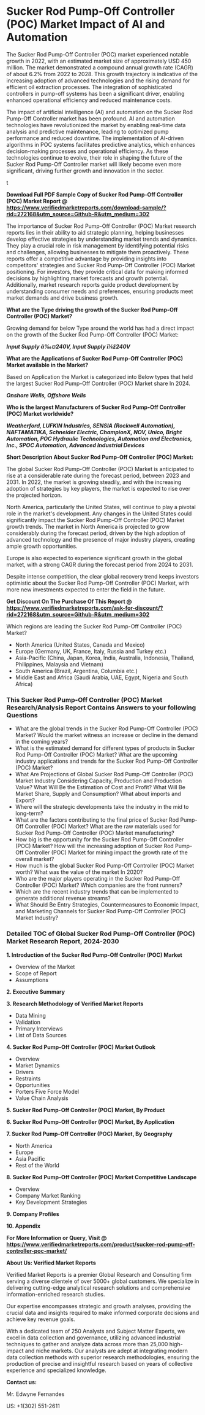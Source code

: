 <meta name="title" content="Global Sucker Rod Pump-Off Controller (POC) Market Impact of AI and Automation"><meta name="description" content="The Sucker Rod Pump-Off Controller (POC) market experienced notable growth in 2022, with an estimated market size of approximately USD 450 million. The market demonstr"><meta name="title" content="Sucker Rod Pump-Off Controller (POC) Market Size, Share, Scope, Trends, Growth, Opportunities, Analysis, Forecast"><h1>Sucker Rod Pump-Off Controller (POC) Market Impact of AI and Automation</h1><p>The Sucker Rod Pump-Off Controller (POC) market experienced notable growth in 2022, with an estimated market size of approximately USD 450 million. The market demonstrated a compound annual growth rate (CAGR) of about 6.2% from 2022 to 2028. This growth trajectory is indicative of the increasing adoption of advanced technologies and the rising demand for efficient oil extraction processes. The integration of sophisticated controllers in pump-off systems has been a significant driver, enabling enhanced operational efficiency and reduced maintenance costs.</p><p>The impact of artificial intelligence (AI) and automation on the Sucker Rod Pump-Off Controller market has been profound. AI and automation technologies have revolutionized the market by enabling real-time data analysis and predictive maintenance, leading to optimized pump performance and reduced downtime. The implementation of AI-driven algorithms in POC systems facilitates predictive analytics, which enhances decision-making processes and operational efficiency. As these technologies continue to evolve, their role in shaping the future of the Sucker Rod Pump-Off Controller market will likely become even more significant, driving further growth and innovation in the sector.</p>t</p><p id="" class=""><strong>Download Full PDF Sample Copy of Sucker Rod Pump-Off Controller (POC) Market Report @ <a href="https://www.verifiedmarketreports.com/download-sample/?rid=272168&utm_source=Github-R&utm_medium=302" target="_blank">https://www.verifiedmarketreports.com/download-sample/?rid=272168&utm_source=Github-R&utm_medium=302</a></strong></p><p>The importance of&nbsp;Sucker Rod Pump-Off Controller (POC) Market research reports lies in their ability to aid strategic planning, helping businesses develop effective strategies by understanding market trends and dynamics. They play a crucial role in risk management by identifying potential risks and challenges, allowing businesses to mitigate them proactively. These reports offer a competitive advantage by providing insights into competitors' strategies and Sucker Rod Pump-Off Controller (POC) Market positioning. For investors, they provide critical data for making informed decisions by highlighting market forecasts and growth potential. Additionally, market research reports guide product development by understanding consumer needs and preferences, ensuring products meet market demands and drive business growth.</p><p><strong>What are the&nbsp;Type driving the growth of the Sucker Rod Pump-Off Controller (POC) Market?</strong></p><p id="" class="">Growing demand for below Type around the world has had a direct impact on the growth of the Sucker Rod Pump-Off Controller (POC) Market:</p><em><strong>Input Supply â‰¤240V, Input Supply ï¼ž240V</strong></em></p><strong>What are the&nbsp;Applications&nbsp;of Sucker Rod Pump-Off Controller (POC) Market available in the Market?</strong></p><p id="" class="">Based on Application the Market is categorized into Below types that held the largest Sucker Rod Pump-Off Controller (POC) Market share In 2024.</p><em><strong>Onshore Wells, Offshore Wells</strong></em></p><strong>Who is the largest Manufacturers of Sucker Rod Pump-Off Controller (POC) Market worldwide?</strong></p><p><em><strong>Weatherford, LUFKIN Industries, SENSIA (Rockwell Automation), NAFTAMATIKA, Schneider Electric, ChampionX, NOV, Unico, Bright Automation, POC Hydraulic Technologies, Automation and Electronics, Inc., SPOC Automation, Advanced Industrial Devices</strong></em></p><p id="" class=""><strong>Short Description About Sucker Rod Pump-Off Controller (POC) Market:</strong></p><p>The global Sucker Rod Pump-Off Controller (POC) Market is anticipated to rise at a considerable rate during the forecast period, between 2023 and 2031. In 2022, the market is growing steadily, and with the increasing adoption of strategies by key players, the market is expected to rise over the projected horizon.</p><p>North America, particularly the United States, will continue to play a pivotal role in the market's development. Any changes in the United States could significantly impact the Sucker Rod Pump-Off Controller (POC) Market growth trends. The market in North America is projected to grow considerably during the forecast period, driven by the high adoption of advanced technology and the presence of major industry players, creating ample growth opportunities.</p><p>Europe is also expected to experience significant growth in the global market, with a strong CAGR during the forecast period from 2024 to 2031.</p><p>Despite intense competition, the clear global recovery trend keeps investors optimistic about the Sucker Rod Pump-Off Controller (POC) Market, with more new investments expected to enter the field in the future.</p><p id="" class=""><strong>Get Discount On The Purchase Of This Report @ <a href="https://www.verifiedmarketreports.com/ask-for-discount/?rid=272168&utm_source=Github-R&utm_medium=302" target="_blank">https://www.verifiedmarketreports.com/ask-for-discount/?rid=272168&utm_source=Github-R&utm_medium=302</a></strong></p>Which regions are leading the Sucker Rod Pump-Off Controller (POC) Market?</p><ul><li>North America (United States, Canada and Mexico)</li><li>Europe (Germany, UK, France, Italy, Russia and Turkey etc.)</li><li>Asia-Pacific (China, Japan, Korea, India, Australia, Indonesia, Thailand, Philippines, Malaysia and Vietnam)</li><li>South America (Brazil, Argentina, Columbia etc.)</li><li>Middle East and Africa (Saudi Arabia, UAE, Egypt, Nigeria and South Africa)</li></ul><h3 id="" class="">This Sucker Rod Pump-Off Controller (POC) Market Research/Analysis Report Contains Answers to your following Questions</h3><ul><li>What are the global trends in the Sucker Rod Pump-Off Controller (POC) Market? Would the market witness an increase or decline in the demand in the coming years?</li><li>What is the estimated demand for different types of products in Sucker Rod Pump-Off Controller (POC) Market? What are the upcoming industry applications and trends for the Sucker Rod Pump-Off Controller (POC) Market?</li><li>What Are Projections of Global Sucker Rod Pump-Off Controller (POC) Market Industry Considering Capacity, Production and Production Value? What Will Be the Estimation of Cost and Profit? What Will Be Market Share, Supply and Consumption? What about imports and Export?</li><li>Where will the strategic developments take the industry in the mid to long-term?</li><li>What are the factors contributing to the final price of Sucker Rod Pump-Off Controller (POC) Market? What are the raw materials used for Sucker Rod Pump-Off Controller (POC) Market manufacturing?</li><li>How big is the opportunity for the Sucker Rod Pump-Off Controller (POC) Market? How will the increasing adoption of Sucker Rod Pump-Off Controller (POC) Market for mining impact the growth rate of the overall market?</li><li>How much is the global Sucker Rod Pump-Off Controller (POC) Market worth? What was the value of the market In 2020?</li><li>Who are the major players operating in the Sucker Rod Pump-Off Controller (POC) Market? Which companies are the front runners?</li><li>Which are the recent industry trends that can be implemented to generate additional revenue streams?</li><li>What Should Be Entry Strategies, Countermeasures to Economic Impact, and Marketing Channels for Sucker Rod Pump-Off Controller (POC) Market Industry?</li></ul><h3 id="" class="">Detailed TOC of Global Sucker Rod Pump-Off Controller (POC) Market Research Report, 2024-2030</h3><p id="" class=""><strong>1. Introduction of the Sucker Rod Pump-Off Controller (POC) Market</strong></p><ul><li>Overview of the Market</li><li>Scope of Report</li><li>Assumptions</li></ul><p id="" class=""><strong>2. Executive Summary</strong></p><p id="" class=""><strong>3. Research Methodology of Verified Market Reports</strong></p><ul><li>Data Mining</li><li>Validation</li><li>Primary Interviews</li><li>List of Data Sources</li></ul><p id="" class=""><strong>4. Sucker Rod Pump-Off Controller (POC) Market Outlook</strong></p><ul><li>Overview</li><li>Market Dynamics</li><li>Drivers</li><li>Restraints</li><li>Opportunities</li><li>Porters Five Force Model</li><li>Value Chain Analysis</li></ul><p id="" class=""><strong>5. Sucker Rod Pump-Off Controller (POC) Market, By Product</strong></p><p id="" class=""><strong>6. Sucker Rod Pump-Off Controller (POC) Market, By Application</strong></p><p id="" class=""><strong>7. Sucker Rod Pump-Off Controller (POC) Market, By Geography</strong></p><ul><li>North America</li><li>Europe</li><li>Asia Pacific</li><li>Rest of the World</li></ul><p id="" class=""><strong>8. Sucker Rod Pump-Off Controller (POC) Market Competitive Landscape</strong></p><ul><li>Overview</li><li>Company Market Ranking</li><li>Key Development Strategies</li></ul><p id="" class=""><strong>9. Company Profiles</strong></p><p id="" class=""><strong>10. Appendix</strong></p><p id="" class=""><strong>For More Information or Query, Visit @ <a href="https://www.verifiedmarketreports.com/product/sucker-rod-pump-off-controller-poc-market/" target="_blank">https://www.verifiedmarketreports.com/product/sucker-rod-pump-off-controller-poc-market/</a></strong></p><p id="" class=""><strong>About Us: Verified Market Reports</strong></p><p id="" class="">Verified Market Reports is a premier Global Research and Consulting firm serving a diverse clientele of over 5000+ global customers. We specialize in delivering cutting-edge analytical research solutions and comprehensive information-enriched research studies.</p><p id="" class="">Our expertise encompasses strategic and growth analyses, providing the crucial data and insights required to make informed corporate decisions and achieve key revenue goals.</p><p id="" class="">With a dedicated team of 250 Analysts and Subject Matter Experts, we excel in data collection and governance, utilizing advanced industrial techniques to gather and analyze data across more than 25,000 high-impact and niche markets. Our analysts are adept at integrating modern data collection methods with superior research methodologies, ensuring the production of precise and insightful research based on years of collective experience and specialized knowledge.</p><p id="" class=""><strong>Contact us:</strong></p><p id="" class="">Mr. Edwyne Fernandes</p><p id="" class="">US: +1(302) 551-2611</p>